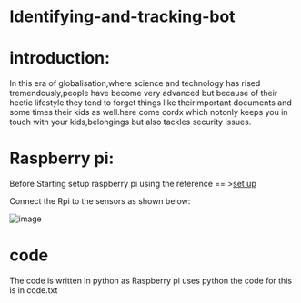 # Identifying-and-tracking-bot
# introduction:
In this era of globalisation,where science and technology has rised tremendously,people have become very advanced but because of their hectic lifestyle they tend to forget things like theirimportant documents and some times their kids as well.here come cordx which notonly keeps you in touch with your kids,belongings but also tackles security issues.
# Raspberry pi:
Before Starting setup raspberry pi using the reference == >[set up](https://projects.raspberrypi.org/en/projects/raspberry-pi-setting-up)

Connect the Rpi to the sensors as shown below:

![image](https://user-images.githubusercontent.com/78465461/141924318-d9f42df7-5665-4040-8c24-23c28a3bd6c1.png)
# code
The code is written in python as Raspberry pi uses python the code for this is in code.txt
